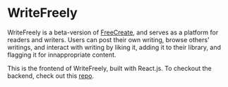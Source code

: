 # WriteFreely

WriteFreely is a beta-version of <a href="https://github.com/Matt-Eva/FreeCreate">FreeCreate</a>, and serves as a platform for readers and writers. Users can post their own writing, browse others' writings, and interact with writing by liking it, adding it to their library, and flagging it for innappropriate content.

This is the frontend of WriteFreely, built with React.js. To checkout the backend, check out this <a href="https://github.com/Matt-Eva/phase-3-sinatra-react-project" target="_blank">repo</a>.
